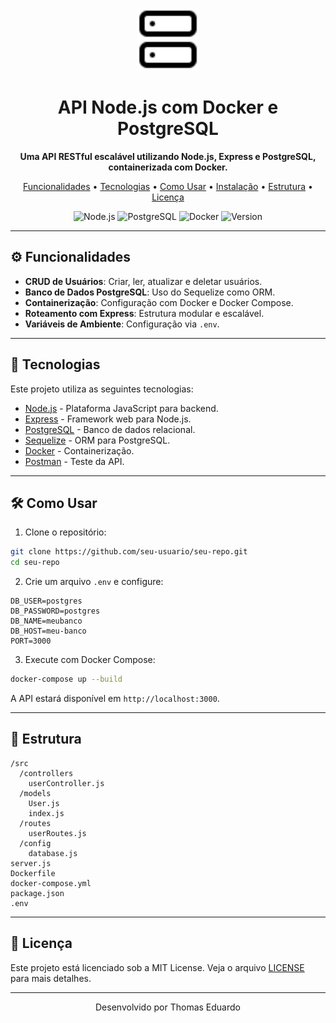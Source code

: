 <p align="center">
  <img src="https://raw.githubusercontent.com/lucide-icons/lucide/main/icons/server.svg" alt="Node.js com Docker e PostgreSQL" width="100" height="100"/>
</p>

<h1 align="center">API Node.js com Docker e PostgreSQL</h1>

<p align="center">
  <strong>Uma API RESTful escalável utilizando Node.js, Express e PostgreSQL, containerizada com Docker.</strong>
</p>

<p align="center">
  <a href="#funcionalidades">Funcionalidades</a> •
  <a href="#tecnologias">Tecnologias</a> •
  <a href="#como-usar">Como Usar</a> •
  <a href="#instalacao">Instalação</a> •
  <a href="#estrutura">Estrutura</a> •
  <a href="#licenca">Licença</a>
</p>

<p align="center">
  <img src="https://img.shields.io/badge/Node.js-18.16.1-green?logo=node.js" alt="Node.js"/>
  <img src="https://img.shields.io/badge/PostgreSQL-14-blue?logo=postgresql" alt="PostgreSQL"/>
  <img src="https://img.shields.io/badge/Docker-20.10-blue?logo=docker" alt="Docker"/>
  <img src="https://img.shields.io/badge/Version-1.0.0-success" alt="Version"/>
</p>

---

## ⚙️ Funcionalidades

- **CRUD de Usuários**: Criar, ler, atualizar e deletar usuários.
- **Banco de Dados PostgreSQL**: Uso do Sequelize como ORM.
- **Containerização**: Configuração com Docker e Docker Compose.
- **Roteamento com Express**: Estrutura modular e escalável.
- **Variáveis de Ambiente**: Configuração via `.env`.

---

## 🚀 Tecnologias

Este projeto utiliza as seguintes tecnologias:

- [Node.js](https://nodejs.org/) - Plataforma JavaScript para backend.
- [Express](https://expressjs.com/) - Framework web para Node.js.
- [PostgreSQL](https://www.postgresql.org/) - Banco de dados relacional.
- [Sequelize](https://sequelize.org/) - ORM para PostgreSQL.
- [Docker](https://www.docker.com/) - Containerização.
- [Postman](https://www.postman.com/) - Teste da API.

---

## 🛠️ Como Usar

1. Clone o repositório:

```bash
git clone https://github.com/seu-usuario/seu-repo.git
cd seu-repo
```

2. Crie um arquivo `.env` e configure:

```env
DB_USER=postgres
DB_PASSWORD=postgres
DB_NAME=meubanco
DB_HOST=meu-banco
PORT=3000
```

3. Execute com Docker Compose:

```bash
docker-compose up --build
```

A API estará disponível em `http://localhost:3000`.

---

## 📂 Estrutura

```
/src
  /controllers
    userController.js
  /models
    User.js
    index.js
  /routes
    userRoutes.js
  /config
    database.js
server.js
Dockerfile
docker-compose.yml
package.json
.env
```

---

## 📝 Licença

Este projeto está licenciado sob a MIT License. Veja o arquivo [LICENSE](LICENSE) para mais detalhes.

---

<p align="center">
  Desenvolvido por Thomas Eduardo
</p>
